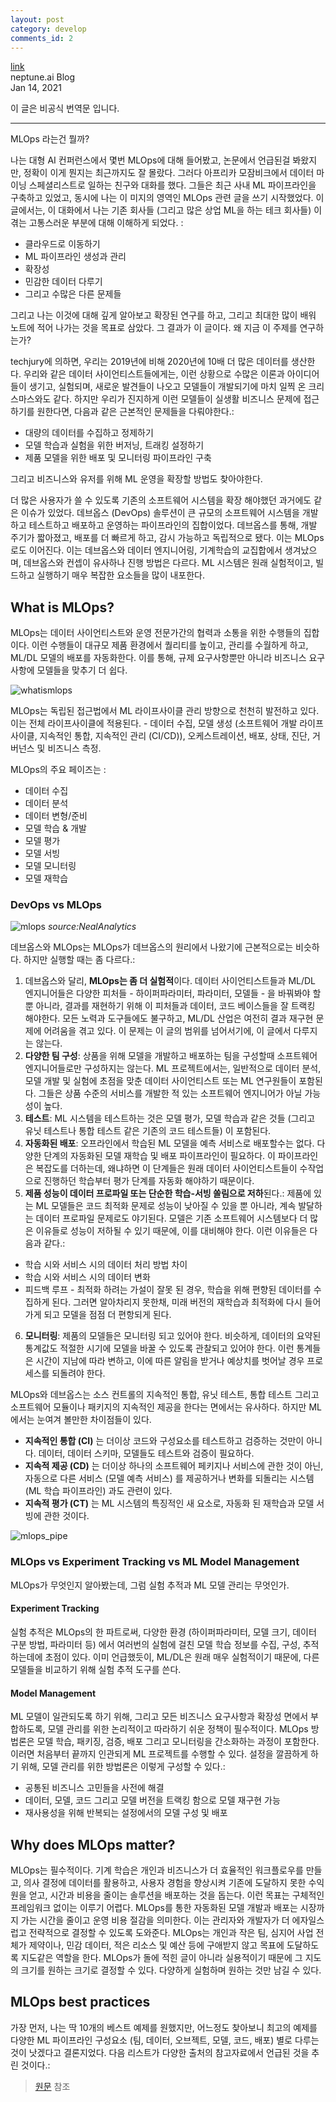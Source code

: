 ```yaml
---
layout: post
category: develop
comments_id: 2
---
```

[link](https://neptune.ai/blog/mlops-what-it-is-why-it-matters-and-how-to-implement-it-from-a-data-scientist-perspective?utm_source=reddit&utm_medium=post&utm_campaign=blog-mlops-what-it-is-why-it-matters-and-how-to-implement-it-from-a-data-scientist-perspective&utm_content=deeplearning)  
neptune.ai Blog     
Jan 14, 2021

이 글은 비공식 번역문 입니다.


-----------------------------------------------------

MLOps 라는건 뭘까?

나는 대형 AI 컨퍼런스에서 몇번 MLOps에 대해 들어봤고, 논문에서 언급된걸 봐왔지만, 정확이 이게 뭔지는 최근까지도 잘 몰랐다. 그러다 아프리카 모잠비크에서 데이터 마이닝 스페셜리스트로 일하는 친구와 대화를 했다. 그들은 최근 사내 ML 파이프라인을 구축하고 있었고, 동시에 나는 이 미지의 영역인 MLOps 관련 글을 쓰기 시작했었다. 이 글에서는, 이 대화에서 나는 기존 회사들 (그리고 많은 상업 ML을 하는 테크 회사들) 이 겪는 고통스러운 부분에 대해 이해하게 되었다. :

* 클라우드로 이동하기
* ML 파이프라인 생성과 관리
* 확장성
* 민감한 데이터 다루기
* 그리고 수많은 다른 문제들

그리고 나는 이것에 대해 깊게 알아보고 확장된 연구를 하고, 그리고 최대한 많이 배워 노트에 적어 나가는 것을 목표로 삼았다. 그 결과가 이 글이다. 왜 지금 이 주제를 연구하는가?

techjury에 의하면, 우리는 2019년에 비해 2020년에 10배 더 많은 데이터를 생산한다. 우리와 같은 데이터 사이언티스트들에게는, 이런 상황으로 수많은 이론과 아이디어들이 생기고, 실험되며, 새로운 발견들이 나오고 모델들이 개발되기에 마치 일찍 온 크리스마스와도 같다. 하지만 우리가 진지하게 이런 모델들이 실생활 비즈니스 문제에 접근하기를 원한다면, 다음과 같은 근본적인 문제들을 다뤄야한다.:

* 대량의 데이터를 수집하고 정제하기
* 모델 학습과 실험을 위한 버저닝, 트래킹 설정하기
* 제품 모델을 위한 배포 및 모니터링 파이프라인 구축

그리고 비즈니스와 유저를 위해 ML 운영을 확장할 방법도 찾아야한다.

더 많은 사용자가 쓸 수 있도록 기존의 소프트웨어 시스템을 확장 해야했던 과거에도 같은 이슈가 있었다. 데브옵스 (DevOps) 솔루션이 큰 규모의 소프트웨어 시스템을 개발하고 테스트하고 배포하고 운영하는 파이프라인의 집합이었다. 데브옵스를 통해, 개발 주기가 짧아졌고, 배포를 더 빠르게 하고, 감시 가능하고 독립적으로 됐다. 이는 MLOps로도 이어진다. 이는 데브옵스와 데이터 엔지니어링, 기계학습의 교집합에서 생겨났으며, 데브옵스와 컨셉이 유사하나 진행 방법은 다르다. ML 시스템은 원래 실험적이고, 빌드하고 실행하기 매우 복잡한 요소들을 많이 내포한다.

## What is MLOps? 

MLOps는 데이터 사이언티스트와 운영 전문가간의 협력과 소통을 위한 수행들의 집합이다. 이런 수행들이 대규모 제품 환경에서 퀄리티를 높이고, 관리를 수월하게 하고, ML/DL 모델의 배포를 자동화한다. 이를 통해, 규제 요구사항뿐만 아니라 비즈니스 요구사항에 모델들을 맞추기 더 쉽다.

![whatismlops](https://i0.wp.com/neptune.ai/wp-content/uploads/MLOps-cycle-1.jpg?resize=1024%2C576&ssl=1)

MLOps는 독립된 접근법에서 ML 라이프사이클 관리 방향으로 천천히 발전하고 있다. 이는 전체 라이프사이클에 적용된다. - 데이터 수집, 모델 생성 (소프트웨어 개발 라이프사이클, 지속적인 통합, 지속적인 관리 (CI/CD)), 오케스트레이션, 배포, 상태, 진단, 거버넌스 및 비즈니스 측정.

MLOps의 주요 페이즈는 :

* 데이터 수집
* 데이터 분석
* 데이터 변형/준비
* 모델 학습 & 개발
* 모델 평가
* 모델 서빙
* 모델 모니터링
* 모델 재학습


### DevOps vs MLOps

![mlops](https://i0.wp.com/neptune.ai/wp-content/uploads/MLOps-DevOps.png?w=896&ssl=1)
*source:NealAnalytics*

데브옵스와 MLOps는 MLOps가 데브옵스의 원리에서 나왔기에 근본적으로는 비슷하다. 하지만 실행할 때는 좀 다르다.:

1. 데브옵스와 달리, **MLOps는 좀 더 실험적**이다. 데이터 사이언티스트들과 ML/DL 엔지니어들은 다양한 피처들 - 하이퍼파라미터, 파라미터, 모델들 - 을 바꿔봐야 할 뿐 아니라, 결과를 재현하기 위해 이 피처들과 데이터, 코드 베이스들을 잘 트랙킹 해야한다. 모든 노력과 도구들에도 불구하고, ML/DL 산업은 여전히 결과 재구현 문제에 어려움을 겪고 있다. 이 문제는 이 글의 범위를 넘어서기에, 이 글에서 다루지는 않는다.  
2. **다양한 팀 구성**: 상품을 위해 모델을 개발하고 배포하는 팀을 구성할때 소프트웨어 엔지니어들로만 구성하지는 않는다. ML 프로젝트에서는, 일반적으로 데이터 분석, 모델 개발 및 실험에 초점을 맞춘 데이터 사이언티스트 또는 ML 연구원들이 포함된다. 그들은 상품 수준의 서비스를 개발한 적 있는 소프트웨어 엔지니어가 아닐 가능성이 높다.
3. **테스트**: ML 시스템을 테스트하는 것은 모델 평가, 모델 학습과 같은 것들 (그리고 유닛 테스트나 통합 테스트 같은 기존의 코드 테스트들) 이 포함된다.
4. **자동화된 배포**: 오프라인에서 학습된 ML 모델을 예측 서비스로 배포할수는 없다. 다양한 단계의 자동화된 모델 재학습 및 배포 파이프라인이 필요하다. 이 파이프라인은 복잡도를 더하는데, 왜냐하면 이 단계들은 원래 데이터 사이언티스트들이 수작업으로 진행하던 학습부터 평가 단계를 자동화 해야하기 때문이다.
5. **제품 성능이 데이터 프로파일 또는 단순한 학습-서빙 쏠림으로 저하**된다.: 제품에 있는 ML 모델들은 코드 최적화 문제로 성능이 낮아질 수 있을 뿐 아니라, 계속 발달하는 데이터 프로파일 문제로도 야기된다. 모델은 기존 소프트웨어 시스템보다 더 많은 이유들로 성능이 저하될 수 있기 때문에, 이를 대비해야 한다. 이런 이유들은 다음과 같다.: 
* 학습 시와 서비스 시의 데이터 처리 방법 차이
* 학습 시와 서비스 시의 데이터 변화
* 피드백 루프 - 최적화 하려는 가설이 잘못 된 경우, 학습을 위해 편향된 데이터를 수집하게 된다. 그러면 알아차리지 못한채, 미래 버전의 재학습과 최적화에 다시 들어가게 되고 모델을 점점 더 편항되게 된다.
6. **모니터링**: 제품의 모델들은 모니터링 되고 있어야 한다. 비슷하게, 데이터의 요약된 통계값도 적절한 시기에 모델을 바꿀 수 있도록 관찰되고 있어야 한다. 이런 통계들은 시간이 지남에 따라 변하고, 이에 따른 알림을 받거나 예상치를 벗어날 경우 프로세스를 되돌려야 한다.

MLOps와 데브옵스는 소스 컨트롤의 지속적인 통합, 유닛 테스트, 통합 테스트 그리고 소프트웨어 모듈이나 패키지의 지속적인 제공을 한다는 면에서는 유사하다. 하지만 ML에서는 눈여겨 볼만한 차이점들이 있다.

* **지속적인 통합 (CI)** 는 더이상 코드와 구성요소를 테스트하고 검증하는 것만이 아니다. 데이터, 데이터 스키마, 모델들도 테스트와 검증이 필요하다.
* **지속적 제공 (CD)** 는 더이상 하나의 소프트웨어 페키지나 서비스에 관한 것이 아닌, 자동으로 다른 서비스 (모델 예측 서비스) 를 제공하거나 변화를 되돌리는 시스템 (ML 학습 파이프라인) 과도 관련이 있다.
* **지속적 평가 (CT)** 는 ML 시스템의 특징적인 새 요소로, 자동화 된 재학습과 모델 서빙에 관한 것이다.

![mlops_pipe](https://i2.wp.com/neptune.ai/wp-content/uploads/ML-process.png?resize=1024%2C389&ssl=1)

### MLOps vs Experiment Tracking vs ML Model Management

MLOps가 무엇인지 알아봤는데, 그럼 실험 추적과 ML 모델 관리는 무엇인가.

#### **Experiment Tracking**

실험 추적은 MLOps의 한 파트로써, 다양한 환경 (하이퍼파라미터, 모델 크기, 데이터 구분 방법, 파라미터 등) 에서 여러번의 실험에 걸친 모델 학습 정보를 수집, 구성, 추적하는데에 초점이 있다. 이미 언급했듯이, ML/DL은 원래 매우 실험적이기 때문에, 다른 모델들을 비교하기 위해 실험 추적 도구를 쓴다.

#### **Model Management**

ML 모델이 일관되도록 하기 위해, 그리고 모든 비즈니스 요구사항과 확장성 면에서 부합하도록, 모델 관리를 위한 논리적이고 따라하기 쉬운 정책이 필수적이다. MLOps 방법론은 모델 학습, 패키징, 검증, 배포 그리고 모니터링을 간소화하는 과정이 포함한다. 이러면 처음부터 끝까지 인관되게 ML 프로젝트를 수행할 수 있다. 설정을 깔끔하게 하기 위해, 모델 관리를 위한 방법론은 이렇게 구성할 수 있다.:

* 공통된 비즈니스 고민들을 사전에 해결
* 데이터, 모델, 코드 그리고 모델 버전을 트랙킹 함으로 모델 재구현 가능
* 재사용성을 위해 반복되는 설정에서의 모델 구성 및 배포

## Why does MLOps matter?

MLOps는 필수적이다. 기계 학습은 개인과 비즈니스가 더 효율적인 워크플로우를 만들고, 의사 결정에 데이터를 활용하고, 사용자 경험을 향상시켜 기존에 도달하지 못한 수익원을 얻고, 시간과 비용을 줄이는 솔루션을 배포하는 것을 돕는다. 이런 목표는 구체적인 프레임워크 없이는 이루기 어렵다. MLOps를 통한 자동화된 모델 개발과 배포는 시장까지 가는 시간을 줄이고 운영 비용 절감을 의미한다. 이는 관리자와 개발자가 더 에자일스럽고 전략적으로 결정할 수 있도록 도와준다. MLOps는 개인과 작은 팀, 심지어 사업 전체가 제약이나, 민감 데이터, 적은 리소스 및 예산 등에 구애받지 않고 목표에 도달하도록 지도같은 역할을 한다. MLOps가 돌에 적힌 글이 아니라 실용적이기 때문에 그 지도의 크기를 원하는 크기로 결정할 수 있다. 다양하게 실험하며 원하는 것만 남길 수 있다.

## MLOps best practices

가장 먼저, 나는 딱 10개의 베스트 예제를 원했지만, 어느정도 찾아보니 최고의 예제를 다양한 ML 파이프라인 구성요소 (팀, 데이터, 오브젝트, 모델, 코드, 배포) 별로 다루는 것이 낫겠다고 결론지었다. 다음 리스트가 다양한 출처의 참고자료에서 언급된 것을 추린 것이다.:  
> [원문](https://neptune.ai/blog/mlops-what-it-is-why-it-matters-and-how-to-implement-it-from-a-data-scientist-perspective?utm_source=reddit&utm_medium=post&utm_campaign=blog-mlops-what-it-is-why-it-matters-and-how-to-implement-it-from-a-data-scientist-perspective&utm_content=deeplearning) 참조